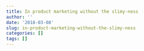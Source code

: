```yaml
---
title: In product marketing without the slimy-ness
author: ''
date: '2018-03-08'
slug: in-product-marketing-without-the-slimy-ness
categories: []
tags: []
---
```


